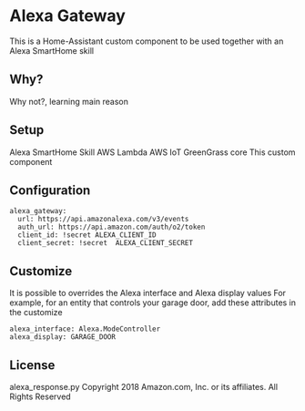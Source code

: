 # Alexa Gateway
This is a Home-Assistant custom component to be used together with an Alexa SmartHome skill

## Why?
Why not?, learning main reason

## Setup
Alexa SmartHome Skill
AWS Lambda
AWS IoT GreenGrass core
This custom component

## Configuration
```
alexa_gateway:
  url: https://api.amazonalexa.com/v3/events
  auth_url: https://api.amazon.com/auth/o2/token
  client_id: !secret ALEXA_CLIENT_ID
  client_secret: !secret  ALEXA_CLIENT_SECRET
```

## Customize
It is possible to overrides the Alexa interface and Alexa display values
For example, for an entity that controls your garage door, add these attributes in the customize 
```
alexa_interface: Alexa.ModeController
alexa_display: GARAGE_DOOR
```


## License
alexa_response.py
Copyright 2018 Amazon.com, Inc. or its affiliates. All Rights Reserved
